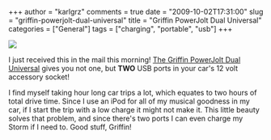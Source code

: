 +++
author = "karlgrz"
comments = true
date = "2009-10-02T17:31:00"
slug = "griffin-powerjolt-dual-universal"
title = "Griffin PowerJolt Dual Universal"
categories = ["General"]
tags = ["charging", "portable", "usb"]
+++

[![](/images/2009-10-02-griffin-powerjolt-dual-universal/usb+car.jpg)](/images/2009-10-02-griffin-powerjolt-dual-universal/usb+car.jpg)

I just received this in the mail this morning! [The Griffin PowerJolt Dual Universal](http://www.griffintechnology.com/products/powerjolt-dual-universal) gives you not one, but **TWO** USB ports in your car's 12 volt accessory socket!

I find myself taking hour long car trips a lot, which equates to two hours of total drive time. Since I use an iPod for all of my musical goodness in my car, if I start the trip with a low charge it might not make it. This little beauty solves that problem, and since there's two ports I can even charge my Storm if I need to. Good stuff, Griffin!
